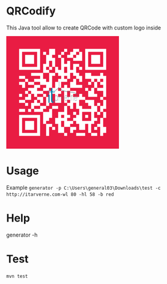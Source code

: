# QRCodify

This Java tool allow to create QRCode with custom logo inside

![ITArverne QRCOde](https://raw.githubusercontent.com/itarverne/qrcodify/master/src/test/java/com/itarverne/qrcode/qDgq8MVrT.png)

# Usage 
Example
```generator -p C:\Users\general03\Downloads\test -c http://itarverne.com-wl 80 -hl 58 -b red```

# Help

generator -h

# Test
```mvn test```